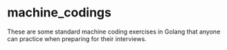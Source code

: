 # machine_codings
These are some standard machine coding exercises in Golang that anyone can practice when preparing for their interviews.
